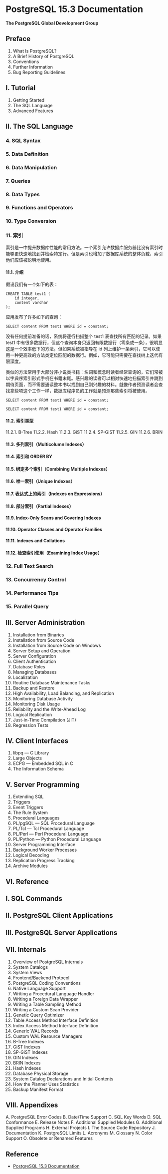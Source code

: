 # PostgreSQL 15.3 Documentation
**The PostgreSQL Global Development Group**

## Preface
1. What Is PostgreSQL?
2. A Brief History of PostgreSQL
3. Conventions
4. Further Information
5. Bug Reporting Guidelines
## I. Tutorial
1. Getting Started
2. The SQL Language
3. Advanced Features
## II. The SQL Language
### 4. SQL Syntax
### 5. Data Definition
### 6. Data Manipulation
### 7. Queries
### 8. Data Types
### 9. Functions and Operators
### 10. Type Conversion

### 11. 索引

索引是一中提升数据库性能的常用方法。一个索引允许数据库服务器比没有索引时能够更快速地找到并检索特定行。但是索引也增加了数据库系统的整体负载，索引他们应该被聪明地使用。

#### 11.1. 介绍

假设我们有一个如下的表：

```
CREATE TABLE test1 (
    id integer,
    content varchar
);
```

应用发布了许多如下的查询：

```
SELECT content FROM test1 WHERE id = constant;
```

没有任何提前准备的话，系统将逐行扫描整个 test1 表查找所有匹配的记录。如果 test1 中有很多数据行，但这个查询本身只返回有限数据行（零条或一条），很明显这是一个效率低下的方法。但如果系统被指导在 id 列上维护一条索引，它可以使用一种更高效的方法类定位匹配的数据行。例如，它可能只需要在查找树上迭代有限深度。

类似的方法常用于大部分非小说类书籍：名词和概念时读者经常查询的，它们常被以字典序索引形式手机在书籍末尾。感兴趣的读者可以相对快速地扫描索引并跳到期待页面，而不需要通读整本书以找到自己刚兴趣的材料。就像作者预测读者会查找拿些项这个工作一样，数据库程序员的工作就是预测那些索引将被使用。

```
SELECT content FROM test1 WHERE id = constant;
```

```
SELECT content FROM test1 WHERE id = constant;
```

#### 11.2. 索引类型
11.2.1. B-Tree
11.2.2. Hash
11.2.3. GiST
11.2.4. SP-GiST
11.2.5. GIN
11.2.6. BRIN
#### 11.3. 多列索引（Multicolumn Indexes）
#### 11.4. 索引和 ORDER BY
#### 11.5. 绑定多个索引（Combining Multiple Indexes）
#### 11.6. 唯一索引（Unique Indexes）
#### 11.7. 表达式上的索引（Indexes on Expressions）
#### 11.8. 部分索引（Partial Indexes）
#### 11.9. Index-Only Scans and Covering Indexes
#### 11.10. Operator Classes and Operator Families
#### 11.11. Indexes and Collations
#### 11.12. 检查索引使用（Examining Index Usage）
### 12. Full Text Search
### 13. Concurrency Control
### 14. Performance Tips
### 15. Parallel Query
## III. Server Administration
1.  Installation from Binaries
2.  Installation from Source Code
3.  Installation from Source Code on Windows
4.  Server Setup and Operation
5.  Server Configuration
6.  Client Authentication
7.  Database Roles
8.  Managing Databases
9.  Localization
10. Routine Database Maintenance Tasks
11. Backup and Restore
12. High Availability, Load Balancing, and Replication
13. Monitoring Database Activity
14. Monitoring Disk Usage
15. Reliability and the Write-Ahead Log
16. Logical Replication
17. Just-in-Time Compilation (JIT)
18. Regression Tests
## IV. Client Interfaces
1.  libpq — C Library
2.  Large Objects
3.  ECPG — Embedded SQL in C
4.  The Information Schema
## V. Server Programming
1.  Extending SQL
2.  Triggers
3.  Event Triggers
4.  The Rule System
5.  Procedural Languages
6.  PL/pgSQL — SQL Procedural Language
7.  PL/Tcl — Tcl Procedural Language
8.  PL/Perl — Perl Procedural Language
9.  PL/Python — Python Procedural Language
10. Server Programming Interface
11. Background Worker Processes
12. Logical Decoding
13. Replication Progress Tracking
14. Archive Modules
## VI. Reference
## I. SQL Commands
## II. PostgreSQL Client Applications
## III. PostgreSQL Server Applications
## VII. Internals
1.  Overview of PostgreSQL Internals
2.  System Catalogs
3.  System Views
4.  Frontend/Backend Protocol
5.  PostgreSQL Coding Conventions
6.  Native Language Support
7.  Writing a Procedural Language Handler
8.  Writing a Foreign Data Wrapper
9.  Writing a Table Sampling Method
10. Writing a Custom Scan Provider
11. Genetic Query Optimizer
12. Table Access Method Interface Definition
13. Index Access Method Interface Definition
14. Generic WAL Records
15. Custom WAL Resource Managers
16. B-Tree Indexes
17. GiST Indexes
18. SP-GiST Indexes
19. GIN Indexes
20. BRIN Indexes
21. Hash Indexes
22. Database Physical Storage
23. System Catalog Declarations and Initial Contents
24. How the Planner Uses Statistics
25. Backup Manifest Format
## VIII. Appendixes
A. PostgreSQL Error Codes
B. Date/Time Support
C. SQL Key Words
D. SQL Conformance
E. Release Notes
F. Additional Supplied Modules
G. Additional Supplied Programs
H. External Projects
I. The Source Code Repository
J. Documentation
K. PostgreSQL Limits
L. Acronyms
M. Glossary
N. Color Support
O. Obsolete or Renamed Features

## Reference

- [PostgreSQL 15.3 Documentation](https://www.postgresql.org/docs/current/index.html)